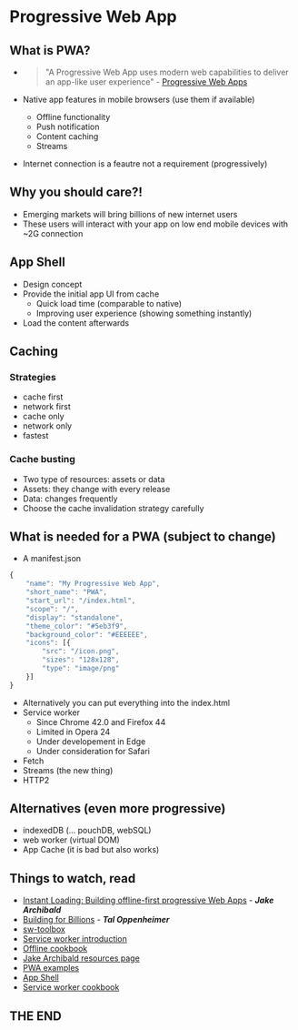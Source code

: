 # **Progressive Web App**
## **What is PWA?**

* > "A Progressive Web App uses modern web capabilities to deliver an app-like
user experience" - [Progressive Web Apps](https://developers.google.com/web/progressive-web-apps?hl=en)

* Native app features in mobile browsers (use them if available)
    * Offline functionality
    * Push notification
    * Content caching
    * Streams

* Internet connection is a feautre not a requirement (progressively)

## **Why you should care?!**
* Emerging markets will bring billions of new internet users
* These users will interact with your app on low end mobile devices with ~2G connection

## **App Shell**
* Design concept
* Provide the initial app UI from cache
    * Quick load time (comparable to native)
    * Improving user experience (showing something instantly)
* Load the content afterwards

## **Caching**
### Strategies
* cache first
* network first
* cache only
* network only
* fastest

### Cache busting
* Two type of resources: assets or data
* Assets: they change with every release
* Data: changes frequently
* Choose the cache invalidation strategy carefully

## **What is needed for a PWA** (subject to change)
* A manifest.json
```javascript
{
    "name": "My Progressive Web App",
    "short_name": "PWA",
    "start_url": "/index.html",
    "scope": "/",
    "display": "standalone",
    "theme_color": "#5eb3f9",
    "background_color": "#EEEEEE",
    "icons": [{
        "src": "/icon.png",
        "sizes": "128x128",
        "type": "image/png"
    }]
}
```
* Alternatively you can put everything into the index.html
* Service worker
    * Since Chrome 42.0 and Firefox 44
    * Limited in Opera 24
    * Under developement in Edge
    * Under consideration for Safari
* Fetch
* Streams (the new thing)
* HTTP2

## Alternatives (even more progressive)
* indexedDB (... pouchDB, webSQL)
* web worker (virtual DOM)
* App Cache (it is bad but also works)

## **Things to watch, read**
* [Instant Loading: Building offline-first progressive Web Apps](https://www.youtube.com/watch?v=cmGr0RszHc8) - **_Jake Archibald_**
* [Building for Billions](https://www.youtube.com/watch?v=Vmg1ECC2r2Q) - **_Tal Oppenheimer_**
* [sw-toolbox](https://github.com/GoogleChrome/sw-toolbox)
* [Service worker introduction](http://www.html5rocks.com/en/tutorials/service-worker/introduction/)
* [Offline cookbook](https://jakearchibald.com/2014/offline-cookbook/)
* [Jake Archibald resources page](https://jakearchibald.github.io/isserviceworkerready/resources.html)
* [PWA examples](https://pwa.rocks/)
* [App Shell](https://developers.google.com/web/updates/2015/11/app-shell?hl=en)
* [Service worker cookbook](https://serviceworke.rs/)

## THE END